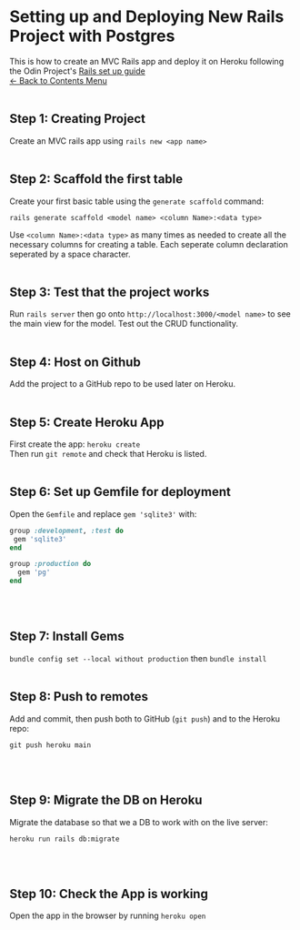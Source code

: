 # Setting up and Deploying New Rails Project with Postgres

This is how to create an MVC Rails app and deploy it on Heroku following the Odin Project's [Rails set up guide](https://www.theodinproject.com/lessons/ruby-on-rails-installing-rails)
<br>
[← Back to Contents Menu](readme.md)
<br>
<br>

## Step 1: Creating Project
Create an MVC rails app using `rails new <app name>`
<br>
<br>

## Step 2: Scaffold the first table
Create your first basic table using the `generate scaffold` command:
```
rails generate scaffold <model name> <column Name>:<data type>
```
Use `<column Name>:<data type>` as many times as needed to create all the necessary columns for creating a table. Each seperate column declaration seperated by a space character.
<br>
<br>

## Step 3: Test that the project works
Run `rails server` then go onto `http://localhost:3000/<model name>` to see the main view for the model. Test out the CRUD functionality.
<br>
<br>

## Step 4: Host on Github
Add the project to a GitHub repo to be used later on Heroku.
<br>
<br>

## Step 5: Create Heroku App
First create the app: `heroku create`<br>
Then run `git remote` and check that Heroku is listed.
<br>
<br>

## Step 6: Set up Gemfile for deployment
Open the `Gemfile` and replace `gem 'sqlite3'` with:
```ruby
group :development, :test do
 gem 'sqlite3'
end

group :production do
  gem 'pg'
end
```
<br>
<br>

## Step 7: Install Gems
`bundle config set --local without production` then `bundle install`
<br>
<br>

## Step 8: Push to remotes
Add and commit, then push both to GitHub (`git push`) and to the Heroku repo: <br>
```
git push heroku main
```
<br>
<br>

## Step 9: Migrate the DB on Heroku
Migrate the database so that we a DB to work with on the live server:
```
heroku run rails db:migrate
```
<br>
<br>

## Step 10: Check the App is working
Open the app in the browser by running `heroku open`

